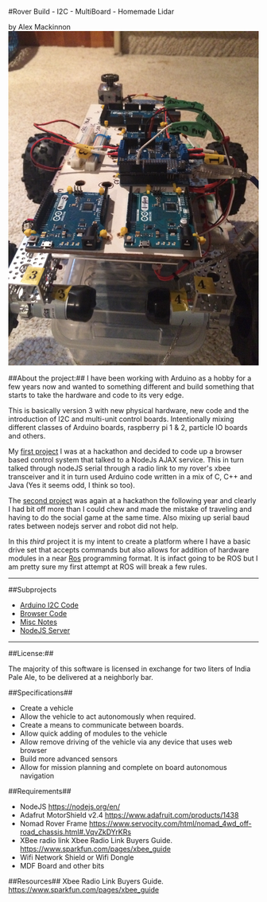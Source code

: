 #Rover Build - I2C - MultiBoard - Homemade Lidar

by Alex Mackinnon
 ![I2C Multiboards ](https://raw.githubusercontent.com/alexmac131/rover2016/master/images/multiBoardProtoType.JPG)

##About the project:##
I have been working with Arduino as a hobby for a few years now and wanted to something different and build something that starts to take the hardware and code to its very edge. 

This is basically version 3 with new physical hardware, new code and the introduction of I2C and multi-unit control boards. Intentionally mixing different classes of Arduino boards, raspberry pi 1 & 2, particle IO boards and others.

My [first project](https://github.com/alexmac131/NodeXBeeRover) I was at a hackathon and decided to code up a browser based control system that talked to a NodeJs AJAX service.  This in turn talked through nodeJS serial through a radio link to my rover's xbee transceiver and it in turn used Arduino code written in a mix of C, C++ and Java (Yes it seems odd, I think so too). 

The [second project](https://github.com/alexmac131/Ulysses-Explorer-) was again at a hackathon the following year and clearly I had bit off more than I could chew and made the mistake of traveling and having to do the social game at the same time.  Also mixing up serial baud rates between nodejs server and robot did not help.

In this *third* project it is my intent to create a platform where I have a basic drive set that accepts commands but also allows for addition of hardware modules in a near [Ros](http://wiki.ros.org/ROS/Introduction) programming format.  It is infact going to be ROS but I am pretty sure my first attempt at ROS will break a few rules.

___
##Subprojects

+ [Arduino I2C Code](https://github.com/alexmac131/rover2016/tree/master/arduinoCode)
+ [Browser Code](https://github.com/alexmac131/rover2016/tree/master/browserCode)
+ [Misc Notes](https://github.com/alexmac131/rover2016/tree/master/documentation)
+ [NodeJS Server](https://github.com/alexmac131/rover2016/tree/master/nodeJSServer)

---

##License:##

The majority of this software is licensed in exchange for two liters
of India Pale Ale, to be delivered at a neighborly bar.

##Specifications##
+ Create a vehicle 
+ Allow the vehicle to act autonomously when required.
+ Create a means to communicate between boards.
+ Allow quick adding of modules to the vehicle
+ Allow remove driving of the vehicle via any device that uses web browser
+ Build more advanced sensors 
+ Allow for mission planning and complete on board autonomous navigation



##Requirements##
* NodeJS
  https://nodejs.org/en/
* Adafrut MotorShield v2.4
https://www.adafruit.com/products/1438
* Nomad Rover Frame
https://www.servocity.com/html/nomad_4wd_off-road_chassis.html#.VqvZkDYrKRs
* XBee radio link 
Xbee Radio Link Buyers Guide. 
https://www.sparkfun.com/pages/xbee_guide
* Wifi Network Shield or Wifi Dongle
* MDF Board and other bits

##Resources##
Xbee Radio Link Buyers Guide. 
https://www.sparkfun.com/pages/xbee_guide


